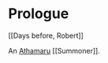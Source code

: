 # Prologue
[[Days before, Robert]]

An [Athamaru](https://2e.aonprd.com/Ancestries.aspx?ID=71) [[Summoner]].